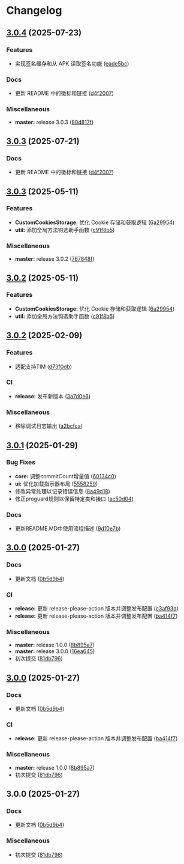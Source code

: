 # Changelog

## [3.0.4](https://github.com/xihan123/SignHook/compare/v3.0.3...v3.0.4) (2025-07-23)


### Features

* 实现签名缓存和从 APK 读取签名功能 ([eade5bc](https://github.com/xihan123/SignHook/commit/eade5bcb25e28834ec2848ca8f6f96183a9587a7))


### Docs

* 更新 README 中的徽标和链接 ([d4f2007](https://github.com/xihan123/SignHook/commit/d4f20075fed821335e98917c33ba1a84e5e22b65))


### Miscellaneous

* **master:** release 3.0.3 ([80d817f](https://github.com/xihan123/SignHook/commit/80d817fc77565bd5761dfd3b1309559df78a509a))

## [3.0.3](https://github.com/xihan123/SignHook/compare/v3.0.3...v3.0.3) (2025-07-21)


### Docs

* 更新 README 中的徽标和链接 ([d4f2007](https://github.com/xihan123/SignHook/commit/d4f20075fed821335e98917c33ba1a84e5e22b65))

## [3.0.3](https://github.com/xihan123/SignHook/compare/v3.0.2...v3.0.3) (2025-05-11)


### Features

* **CustomCookiesStorage:** 优化 Cookie 存储和获取逻辑 ([6a29954](https://github.com/xihan123/SignHook/commit/6a299545af28d0f90182c2ba561ecce48dbcdbc9))
* **util:** 添加全局方法钩选助手函数 ([c91f8b5](https://github.com/xihan123/SignHook/commit/c91f8b51ca5d7908a0960cb5c36cbb4f00af908c))


### Miscellaneous

* **master:** release 3.0.2 ([767848f](https://github.com/xihan123/SignHook/commit/767848feb8354b1484e9024feb030e44053daf2d))

## [3.0.2](https://github.com/xihan123/SignHook/compare/v3.0.2...v3.0.2) (2025-05-11)


### Features

* **CustomCookiesStorage:** 优化 Cookie 存储和获取逻辑 ([6a29954](https://github.com/xihan123/SignHook/commit/6a299545af28d0f90182c2ba561ecce48dbcdbc9))
* **util:** 添加全局方法钩选助手函数 ([c91f8b5](https://github.com/xihan123/SignHook/commit/c91f8b51ca5d7908a0960cb5c36cbb4f00af908c))

## [3.0.2](https://github.com/xihan123/SignHook/compare/v3.0.1...v3.0.2) (2025-02-09)


### Features

* 适配支持TIM ([d73f0db](https://github.com/xihan123/SignHook/commit/d73f0dbff86b8302c1bc1f029890faaa94ac3e15))


### CI

* **release:** 发布新版本 ([3a7d0e6](https://github.com/xihan123/SignHook/commit/3a7d0e67c2f3807c8a476283a865b974855c6979))


### Miscellaneous

* 移除调试日志输出 ([a2bcfca](https://github.com/xihan123/SignHook/commit/a2bcfcaf9742c3dfa272e5b1fcf954eaf7cf39ed))

## [3.0.1](https://github.com/xihan123/SignHook/compare/v3.0.0...v3.0.1) (2025-01-29)


### Bug Fixes

* **core:** 调整commitCount增量值 ([60134c0](https://github.com/xihan123/SignHook/commit/60134c0e27ac52b02d96bcd687ff999d54c26602))
* **ui:** 优化加载指示器布局 ([5558259](https://github.com/xihan123/SignHook/commit/5558259b63f47c51d89b4b26e6ca15ad3058b1ab))
* 修改异常处理以记录错误信息 ([8a49d18](https://github.com/xihan123/SignHook/commit/8a49d1816794cfb8d343d866312f3e7adcf3e699))
* 修正proguard规则以保留特定类和接口 ([ac50d04](https://github.com/xihan123/SignHook/commit/ac50d048c27fea646e31a96e6c7a377d3cd65203))


### Docs

* 更新README.MD中使用流程描述 ([9d10e7b](https://github.com/xihan123/SignHook/commit/9d10e7b65f72aae8e1229561fa34a0c33815617f))

## [3.0.0](https://github.com/xihan123/SignHook/compare/v3.0.0...v3.0.0) (2025-01-27)


### Docs

* 更新文档 ([0b5d9b4](https://github.com/xihan123/SignHook/commit/0b5d9b4af86f97c93573213786955ab37a8890d9))


### CI

* **release:** 更新 release-please-action 版本并调整发布配置 ([c3af93d](https://github.com/xihan123/SignHook/commit/c3af93df6eb91b18f8ed074279f2162b11581229))
* **release:** 更新 release-please-action 版本并调整发布配置 ([ba414f7](https://github.com/xihan123/SignHook/commit/ba414f795e6a7a9a4952ec7ed0a88b9de67b04e2))


### Miscellaneous

* **master:** release 1.0.0 ([8b895a7](https://github.com/xihan123/SignHook/commit/8b895a7dbddafea4919d2849856fc8c212bac41b))
* **master:** release 3.0.0 ([16ea645](https://github.com/xihan123/SignHook/commit/16ea6459342ddd11600c9cb38e13ad3fe2246bf9))
* 初次提交 ([81db796](https://github.com/xihan123/SignHook/commit/81db796e8db8b241c80dcc2d2ac888b1a17bbc1b))

## [3.0.0](https://github.com/xihan123/SignHook/compare/v1.0.0...v3.0.0) (2025-01-27)


### Docs

* 更新文档 ([0b5d9b4](https://github.com/xihan123/SignHook/commit/0b5d9b4af86f97c93573213786955ab37a8890d9))


### CI

* **release:** 更新 release-please-action 版本并调整发布配置 ([ba414f7](https://github.com/xihan123/SignHook/commit/ba414f795e6a7a9a4952ec7ed0a88b9de67b04e2))


### Miscellaneous

* **master:** release 1.0.0 ([8b895a7](https://github.com/xihan123/SignHook/commit/8b895a7dbddafea4919d2849856fc8c212bac41b))
* 初次提交 ([81db796](https://github.com/xihan123/SignHook/commit/81db796e8db8b241c80dcc2d2ac888b1a17bbc1b))

## 3.0.0 (2025-01-27)


### Docs

* 更新文档 ([0b5d9b4](https://github.com/xihan123/SignHook/commit/0b5d9b4af86f97c93573213786955ab37a8890d9))


### Miscellaneous

* 初次提交 ([81db796](https://github.com/xihan123/SignHook/commit/81db796e8db8b241c80dcc2d2ac888b1a17bbc1b))
